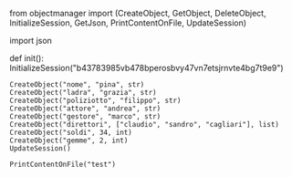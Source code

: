 from objectmanager import (CreateObject, 
GetObject, DeleteObject, InitializeSession, 
GetJson, PrintContentOnFile, UpdateSession)

import json  

def init():
	InitializeSession("b43783985vb478bperosbvy47vn7etsjrnvte4bg7t9e9")

	CreateObject("nome", "pina", str)
	CreateObject("ladra", "grazia", str)
	CreateObject("poliziotto", "filippo", str)
	CreateObject("attore", "andrea", str)
	CreateObject("gestore", "marco", str)
	CreateObject("direttori", ["claudio", "sandro", "cagliari"], list)
	CreateObject("soldi", 34, int)
	CreateObject("gemme", 2, int)
	UpdateSession()

	PrintContentOnFile("test")
